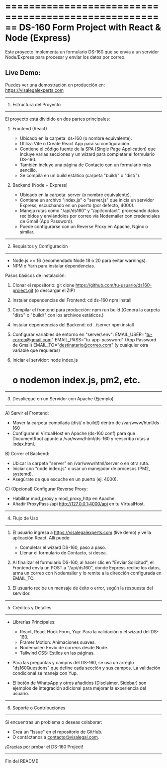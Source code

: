 
======================================================
 DS-160 Form Project with React & Node (Express)
======================================================

Este proyecto implementa un formulario DS-160 que se envía a un servidor Node/Express para procesar y enviar los datos por correo.

Live Demo:
----------
Puedes ver una demostración en producción en:
https://visalegalexperts.com

------------------------------------------------------
1. Estructura del Proyecto
------------------------------------------------------

El proyecto está dividido en dos partes principales:

1) Frontend (React)
   - Ubicado en la carpeta: ds-160 (o nombre equivalente).
   - Utiliza Vite o Create React App para su configuración.
   - Contiene el código fuente de la SPA (Single Page Application) que incluye
     varias secciones y un wizard para completar el formulario DS-160.
   - También incluye una página de Contacto con un formulario más sencillo.
   - Se compila en un build estático (carpeta "build/" o "dist/").

2) Backend (Node + Express)
   - Ubicado en la carpeta: server (o nombre equivalente).
   - Contiene un archivo "index.js" o "server.js" que inicia un servidor
     Express, escuchando en un puerto (por defecto, 4000).
   - Maneja rutas como "/api/ds160" y "/api/contact", procesando datos recibidos
     y enviándolos por correo vía Nodemailer con credenciales de Gmail (App Password).
   - Puede configurarse con un Reverse Proxy en Apache, Nginx o similar.

------------------------------------------------------
2. Requisitos y Configuración
------------------------------------------------------

- Node.js >= 16 (recomendado Node 18 o 20 para evitar warnings).
- NPM o Yarn para instalar dependencias.

Pasos básicos de instalación:

1) Clonar el repositorio:
   git clone https://github.com/tu-usuario/ds160-project.git
   (o descargar el ZIP)

2) Instalar dependencias del Frontend:
   cd ds-160
   npm install

3) Compilar el frontend para producción:
   npm run build
   (Genera la carpeta "dist/" o "build/" con los archivos estáticos.)

4) Instalar dependencias del Backend:
   cd ../server
   npm install

5) Configurar variables de entorno en "server/.env":
   EMAIL_USER="tu-correo@gmail.com"
   EMAIL_PASS="tu-app-password"   (App Password de Gmail)
   EMAIL_TO="destinatario@correo.com"
   (y cualquier otra variable que requieras)

6) Iniciar el servidor:
   node index.js
   # o nodemon index.js, pm2, etc.

------------------------------------------------------
3. Despliegue en un Servidor con Apache (Ejemplo)
------------------------------------------------------

A) Servir el Frontend:
   - Mover la carpeta compilada (dist/ o build/) dentro de /var/www/html/ds-160
   - Configurar el VirtualHost en Apache (ds-160.conf) para que DocumentRoot
     apunte a /var/www/html/ds-160 y reescriba rutas a index.html.

B) Correr el Backend:
   - Ubicar la carpeta "server" en /var/www/html/server o en otra ruta.
   - Iniciar con "node index.js" o usar un manejador de procesos (PM2, systemd).
   - Asegúrate de que escuche en un puerto (ej. 4000).

C) (Opcional) Configurar Reverse Proxy:
   - Habilitar mod_proxy y mod_proxy_http en Apache.
   - Añadir ProxyPass /api http://127.0.0.1:4000/api en tu VirtualHost.

------------------------------------------------------
4. Flujo de Uso
------------------------------------------------------

1) El usuario ingresa a https://visalegalexperts.com (live demo) y ve la
   aplicación React. Allí puede:
   - Completar el wizard DS-160, paso a paso.
   - Llenar el formulario de Contacto, si desea.

2) Al finalizar el formulario DS-160, al hacer clic en "Enviar Solicitud",
   el Frontend envía un POST a "/api/ds160", donde Express recibe los datos,
   arma un correo con Nodemailer y lo remite a la dirección configurada en
   EMAIL_TO.

3) El usuario recibe un mensaje de éxito o error, según la respuesta del servidor.

------------------------------------------------------
5. Créditos y Detalles
------------------------------------------------------

- Librerías Principales:
  - React, React Hook Form, Yup: Para la validación y el wizard del DS-160.
  - Framer Motion: Animaciones suaves.
  - Nodemailer: Envío de correos desde Node.
  - Tailwind CSS: Estilos en las páginas.

- Para las preguntas y campos del DS-160, se usa un arreglo "ds160Questions"
  que define cada sección y sus campos. La validación condicional se maneja
  con Yup.

- El botón de WhatsApp y otros añadidos (Disclaimer, Sidebar) son ejemplos
  de integración adicional para mejorar la experiencia del usuario.

------------------------------------------------------
6. Soporte o Contribuciones
------------------------------------------------------

Si encuentras un problema o deseas colaborar:
- Crea un "Issue" en el repositorio de GitHub.
- O contáctanos a contacto@visalegal.com.

¡Gracias por probar el DS-160 Project!

------------------------------------------------------
Fin del README

